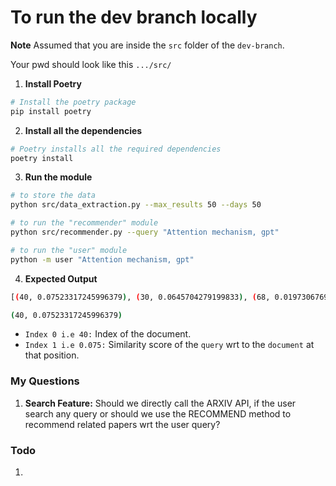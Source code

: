 # To run the dev branch locally

**Note** Assumed that you are inside the `src` folder of the `dev-branch`.

Your pwd should look like this `.../src/`

1. **Install Poetry**

```bash
# Install the poetry package
pip install poetry
```

2. **Install all the dependencies**

```bash
# Poetry installs all the required dependencies
poetry install
```

3. **Run the module**

```bash
# to store the data
python src/data_extraction.py --max_results 50 --days 50

# to run the "recommender" module
python src/recommender.py --query "Attention mechanism, gpt"

# to run the "user" module
python -m user "Attention mechanism, gpt"
```

4. **Expected Output**

```bash
[(40, 0.07523317245996379), (30, 0.0645704279199833), (68, 0.019730676950393673), (66, 0.01706847010186102), (88, 0.01676402091510068), (9, 0.015864706383126106), (5, 0.012539847098876067), (2, 0.011670485300686375), (84, 0.009874931918079605), (51, 0.009075828413454008)]
```

```bash
(40, 0.07523317245996379)
```

- `Index 0 i.e 40:` Index of the document.
- `Index 1 i.e 0.075:` Similarity score of the `query` wrt to the `document` at that position.

### My Questions

1. **Search Feature:** Should we directly call the ARXIV API, if the user search any query or should we use the RECOMMEND method to recommend related papers wrt the user query?

### Todo

1.
